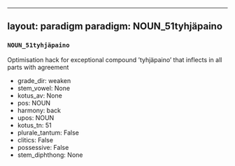 
---
layout: paradigm
paradigm: NOUN_51tyhjäpaino
---
### ` NOUN_51tyhjäpaino `

Optimisation hack for exceptional compound ’tyhjäpaino’ that inflects in all parts with agreement
* grade_dir: weaken
* stem_vowel: None
* kotus_av: None
* pos: NOUN
* harmony: back
* upos: NOUN
* kotus_tn: 51
* plurale_tantum: False
* clitics: False
* possessive: False
* stem_diphthong: None
